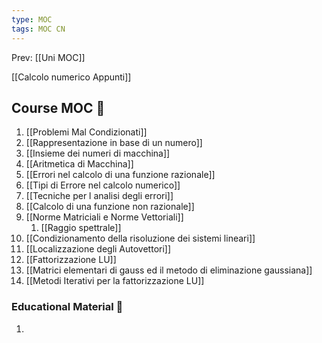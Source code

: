 ```yaml
---
type: MOC 
tags: MOC CN
---
```


Prev: [[Uni MOC]]

[[Calcolo numerico Appunti]]

## Course MOC  📒
1. [[Problemi Mal Condizionati]]
2. [[Rappresentazione in base di un numero]]
3. [[Insieme dei numeri di macchina]]
4. [[Aritmetica di Macchina]]
5. [[Errori nel calcolo di una funzione razionale]]
6. [[Tipi di Errore nel calcolo numerico]]
7. [[Tecniche per l analisi degli errori]]
8. [[Calcolo di una funzione non razionale]]
9. [[Norme Matriciali e Norme Vettoriali]]
	1. [[Raggio spettrale]]
10. [[Condizionamento della risoluzione dei sistemi lineari]]
11. [[Localizzazione degli Autovettori]]
12. [[Fattorizzazione LU]]
13. [[Matrici elementari di gauss ed il metodo di eliminazione gaussiana]]
14. [[Metodi Iterativi per la fattorizzazione LU]]




### Educational Material 🧱
1. 



